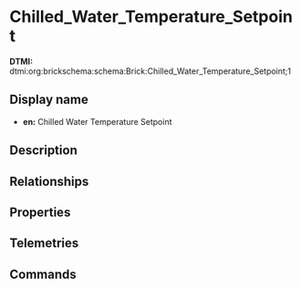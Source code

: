 # Chilled_Water_Temperature_Setpoint
**DTMI:** dtmi:org:brickschema:schema:Brick:Chilled_Water_Temperature_Setpoint;1
## Display name
- **en:** Chilled Water Temperature Setpoint
## Description
## Relationships
## Properties
## Telemetries
## Commands
